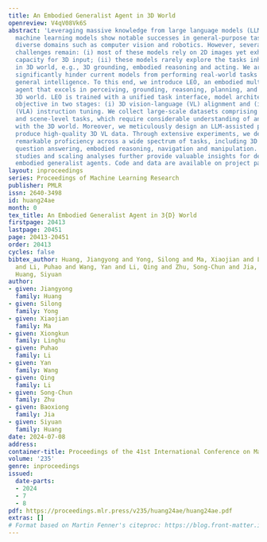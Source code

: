 ```yaml
---
title: An Embodied Generalist Agent in 3D World
openreview: V4qV08Vk6S
abstract: 'Leveraging massive knowledge from large language models (LLMs), recent
  machine learning models show notable successes in general-purpose task solving in
  diverse domains such as computer vision and robotics. However, several significant
  challenges remain: (i) most of these models rely on 2D images yet exhibit a limited
  capacity for 3D input; (ii) these models rarely explore the tasks inherently defined
  in 3D world, e.g., 3D grounding, embodied reasoning and acting. We argue these limitations
  significantly hinder current models from performing real-world tasks and approaching
  general intelligence. To this end, we introduce LEO, an embodied multi-modal generalist
  agent that excels in perceiving, grounding, reasoning, planning, and acting in the
  3D world. LEO is trained with a unified task interface, model architecture, and
  objective in two stages: (i) 3D vision-language (VL) alignment and (ii) 3D vision-language-action
  (VLA) instruction tuning. We collect large-scale datasets comprising diverse object-level
  and scene-level tasks, which require considerable understanding of and interaction
  with the 3D world. Moreover, we meticulously design an LLM-assisted pipeline to
  produce high-quality 3D VL data. Through extensive experiments, we demonstrate LEO’s
  remarkable proficiency across a wide spectrum of tasks, including 3D captioning,
  question answering, embodied reasoning, navigation and manipulation. Our ablative
  studies and scaling analyses further provide valuable insights for developing future
  embodied generalist agents. Code and data are available on project page.'
layout: inproceedings
series: Proceedings of Machine Learning Research
publisher: PMLR
issn: 2640-3498
id: huang24ae
month: 0
tex_title: An Embodied Generalist Agent in 3{D} World
firstpage: 20413
lastpage: 20451
page: 20413-20451
order: 20413
cycles: false
bibtex_author: Huang, Jiangyong and Yong, Silong and Ma, Xiaojian and Linghu, Xiongkun
  and Li, Puhao and Wang, Yan and Li, Qing and Zhu, Song-Chun and Jia, Baoxiong and
  Huang, Siyuan
author:
- given: Jiangyong
  family: Huang
- given: Silong
  family: Yong
- given: Xiaojian
  family: Ma
- given: Xiongkun
  family: Linghu
- given: Puhao
  family: Li
- given: Yan
  family: Wang
- given: Qing
  family: Li
- given: Song-Chun
  family: Zhu
- given: Baoxiong
  family: Jia
- given: Siyuan
  family: Huang
date: 2024-07-08
address:
container-title: Proceedings of the 41st International Conference on Machine Learning
volume: '235'
genre: inproceedings
issued:
  date-parts:
  - 2024
  - 7
  - 8
pdf: https://proceedings.mlr.press/v235/huang24ae/huang24ae.pdf
extras: []
# Format based on Martin Fenner's citeproc: https://blog.front-matter.io/posts/citeproc-yaml-for-bibliographies/
---
```

